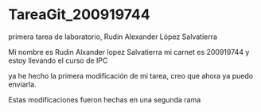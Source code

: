 TareaGit_200919744
==================

primera tarea de laboratorio, Rudin Alexander López Salvatierra

Mi nombre es Rudin Alxander lopez Salvatierra
mi carnet es 200919744
y estoy llevando el curso de IPC

ya he hecho la primera modificación de mi tarea, creo que ahora
ya puedo enviarla.

Estas modificaciones fueron hechas en una segunda rama 
